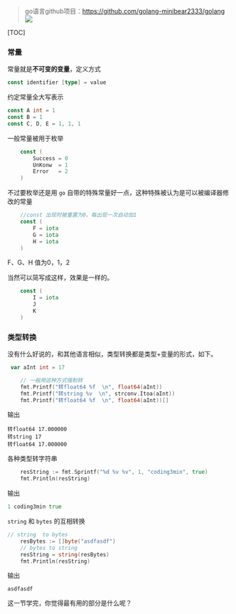 > go语言github项目：https://github.com/golang-minibear2333/golang
![](https://coding3min.oss-accelerate.aliyuncs.com/coding3min/2020-04-14-123855.jpg)

[TOC]

### 常量

常量就是**不可变的变量**，定义方式 
```go
const identifier [type] = value
```

约定常量全大写表示
```go
const A int = 1
const B = 1
const C, D, E = 1, 1, 1
```
一般常量被用于枚举
```go
	const (
		Success = 0
		UnKonw  = 1
		Error   = 2
	)
```
不过要枚举还是用 `go` 自带的特殊常量好一点，这种特殊被认为是可以被编译器修改的常量
```go
	//const 出现时被重置为0，每出现一次自动加1
	const (
		F = iota
		G = iota
		H = iota
	)
```
F、G、H 值为0，1，2

当然可以简写成这样，效果是一样的。

```go
	const (
		I = iota
		J
		K
	)
```

### 类型转换

没有什么好说的，和其他语言相似，类型转换都是类型+变量的形式，如下。
```go
 var aInt int = 17

	// 一般用这种方式强制转
	fmt.Printf("转float64 %f  \n", float64(aInt))
	fmt.Printf("转string %v  \n", strconv.Itoa(aInt))
	fmt.Printf("转float64 %f  \n", float64(aInt))[]
```
输出
```
转float64 17.000000  
转string 17  
转float64 17.000000  
```
各种类型转字符串
```go
	resString := fmt.Sprintf("%d %v %v", 1, "coding3min", true)
	fmt.Println(resString)
```
输出
```go
1 coding3min true
```
`string`  和 `bytes` 的互相转换
```go
// string  to bytes
	resBytes := []byte("asdfasdf")
	// bytes to string
	resString = string(resBytes)
	fmt.Println(resString)
```
输出
```
asdfasdf
```
这一节学完，你觉得最有用的部分是什么呢？


